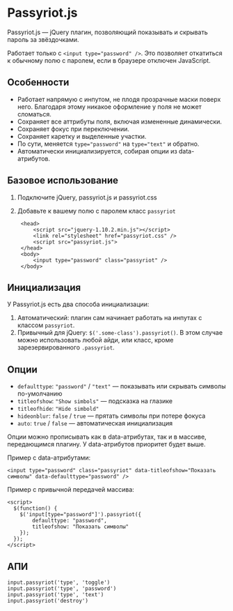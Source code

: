 # Passyriot.js

Passyriot.js — jQuery плагин, позволяющий показывать и скрывать пароль за звёздочками.

Работает только с `<input type="password" />`. Это позволяет откатиться к обычному полю с паролем, если в браузере отключен JavaScript.

## Особенности
- Работает напрямую с инпутом, не плодя прозрачные маски поверх него.  Благодаря этому никакое оформление у поля не может сломаться.
- Сохраняет все аттрибуты поля, включая измененные динамически.
- Сохраняет фокус при переключении.
- Сохраняет каретку и выделенные участки.
- По сути, меняется `type="password"` на `type="text"` и обратно.
- Автоматически инициализируется, собирая опции из data-атрибутов.


## Базовое использование
1. Подключите jQuery, passyriot.js и passyriot.css
2. Добавьте к вашему полю с паролем класс `passyriot`

	    <head>
    	    <script src="jquery-1.10.2.min.js"></script>
			<link rel="stylesheet" href="passyriot.css" />
			<script src="passyriot.js">
		</head>
		<body>
			<input type="password" class="passyriot" />
		</body>
		
## Инициализация
У Passyriot.js есть два способа инициализации:

1. Автоматический: плагин сам начинает работать на инпутах с классом `passyriot`.
2. Привычный для jQuery: `$('.some-class').passyriot()`. В этом случае можно использовать любой айди, или класс, кроме зарезервированного `.passyriot`.


## Опции
- `defaulttype`: `"password"` / `"text"` — показывать или скрывать символы по-умолчанию
- `titleofshow`: `"Show simbols"` — подсказка на глазике
- `titleofhide`: `"Hide simbold"`
- `hideonblur`: `false` / `true` — прятать символы при потере фокуса
- `auto`: `true` / `false` — автоматическая инициализация

Опции можно прописывать как в data-атрибутах, так и в массиве, передающимся плагину. У data-атрибутов приоритет будет выше.

Пример с data-атрибутами:

	<input type="password" class="passyriot" data-titleofshow="Показать символы" data-defaulttype="password" />

Пример с привычной передачей массива:

	<script>
	  $(function() {
    	$('input[type="password"]').passyriot({
    		defaulttype: "password",
    		titleofshow: "Показать символы"
    	});
	  });
	</script>
	

## АПИ
	input.passyriot('type', 'toggle')
	input.passyriot('type', 'password')
	input.passyriot('type', 'text')
	input.passyriot('destroy')